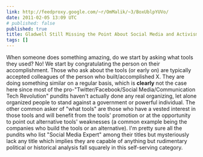 ```yaml
---
link: http://feedproxy.google.com/~r/OmMalik/~3/BoxUblpYUVo/
date: 2011-02-05 13:09 UTC
# published: false
published: true
title: Gladwell Still Missing the Point About Social Media and Activism
tags: []
---
```


When someone does something amazing, do we start by asking what tools they used? No! We start by congratulating the person on their accomplishment. Those who ask about the tools (or early on) are typically accepted colleagues of the person who built/accomplished X.  They are doing something similar on a regular basis, which is <b>clearly</b> not the case here since most of the pro-"Twitter/Facebook/Social Media/Communication Tech Revolution" pundits haven't actually done any real organizing, let alone organized people to stand against a government or powerful individual.  The other common asker of "what tools" are those who have a vested interest in those tools and will benefit from the tools' promotion or at the opportunity to point out alternative tools' weaknesses (a common example being the companies who build the tools or an alternative).  I'm pretty sure all the pundits who list "Social Media Expert" among their titles but mysteriously lack any title which implies they are capable of anything but rudimentary political or historical analysis fall squarely in this self-serving category.
